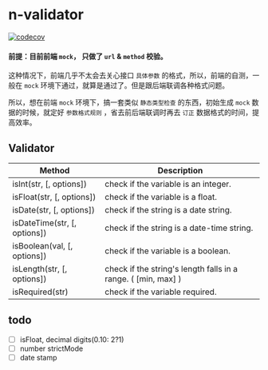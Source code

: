 # n-validator
[![codecov][codecov-image]][codecov-url]

[codecov-url]: https://codecov.io/gh/ReAlign/n-validator
[codecov-image]: https://codecov.io/gh/ReAlign/n-validator/branch/master/graph/badge.svg

#### 前提：目前前端 `mock`， 只做了 `url` & `method` 校验。

这种情况下，前端几乎不太会去关心接口 `具体参数` 的格式，所以，前端的自测，一般在 `mock` 环境下通过，就算是通过了。但是跟后端联调各种格式问题。

所以，想在前端 `mock` 环境下，搞一套类似 `静态类型检查` 的东西，初始生成 `mock` 数据的时候，就定好 `参数格式规则` ，省去前后端联调时再去 `订正` 数据格式的时间，提高效率。


## Validator

| Method | Description |
| --- | --- |
| isInt(str, [, options]) | check if the variable is an integer. |
| isFloat(str, [, options]) | check if the variable is a float. |
| isDate(str, [, options]) | check if the string is a date string. |
| isDateTime(str, [, options]) | check if the string is a date-time string. |
| isBoolean(val, [, options]) | check if the variable is a boolean. |
| isLength(str, [, options]) | check if the string's length falls in a range. ( [min, max] ) |
| isRequired(str) | check if the variable required. |

## todo

* [ ] isFloat, decimal digits(0.10: 2?1)
* [ ] number strictMode
* [ ] date stamp
